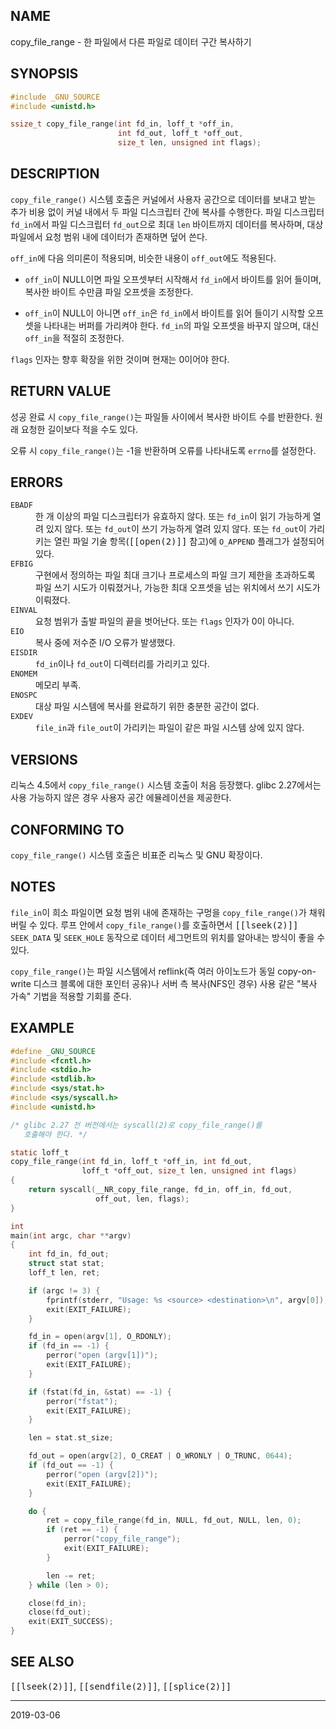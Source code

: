 ## NAME

copy_file_range - 한 파일에서 다른 파일로 데이터 구간 복사하기

## SYNOPSIS

```c
#include _GNU_SOURCE
#include <unistd.h>

ssize_t copy_file_range(int fd_in, loff_t *off_in,
                        int fd_out, loff_t *off_out,
                        size_t len, unsigned int flags);
```

## DESCRIPTION

`copy_file_range()` 시스템 호출은 커널에서 사용자 공간으로 데이터를 보내고 받는 추가 비용 없이 커널 내에서 두 파일 디스크립터 간에 복사를 수행한다. 파일 디스크립터 `fd_in`에서 파일 디스크립터 `fd_out`으로 최대 `len` 바이트까지 데이터를 복사하며, 대상 파일에서 요청 범위 내에 데이터가 존재하면 덮어 쓴다.

`off_in`에 다음 의미론이 적용되며, 비슷한 내용이 `off_out`에도 적용된다.

* `off_in`이 NULL이면 파일 오프셋부터 시작해서 `fd_in`에서 바이트를 읽어 들이며, 복사한 바이트 수만큼 파일 오프셋을 조정한다.

* `off_in`이 NULL이 아니면 `off_in`은 `fd_in`에서 바이트를 읽어 들이기 시작할 오프셋을 나타내는 버퍼를 가리켜야 한다. `fd_in`의 파일 오프셋을 바꾸지 않으며, 대신 `off_in`을 적절히 조정한다.

`flags` 인자는 향후 확장을 위한 것이며 현재는 0이어야 한다.

## RETURN VALUE

성공 완료 시 `copy_file_range()`는 파일들 사이에서 복사한 바이트 수를 반환한다. 원래 요청한 길이보다 적을 수도 있다.

오류 시 `copy_file_range()`는 -1을 반환하며 오류를 나타내도록 `errno`를 설정한다.

## ERRORS

<dl>
<dt><code>EBADF</code></dt>
<dd>한 개 이상의 파일 디스크립터가 유효하지 않다. 또는 <code>fd_in</code>이 읽기 가능하게 열려 있지 않다. 또는 <code>fd_out</code>이 쓰기 가능하게 열려 있지 않다. 또는 <code>fd_out</code>이 가리키는 열린 파일 기술 항목(<tt>[[open(2)]]</tt> 참고)에 <code>O_APPEND</code> 플래그가 설정되어 있다.</dd>
<dt><code>EFBIG</code></dt>
<dd>구현에서 정의하는 파일 최대 크기나 프로세스의 파일 크기 제한을 초과하도록 파일 쓰기 시도가 이뤄졌거나, 가능한 최대 오프셋을 넘는 위치에서 쓰기 시도가 이뤄졌다.</dd>
<dt><code>EINVAL</code></dt>
<dd>요청 범위가 출발 파일의 끝을 벗어난다. 또는 <code>flags</code> 인자가 0이 아니다.</dd>
<dt><code>EIO</code></dt>
<dd>복사 중에 저수준 I/O 오류가 발생했다.</dd>
<dt><code>EISDIR</code></dt>
<dd><code>fd_in</code>이나 <code>fd_out</code>이 디렉터리를 가리키고 있다.</dd>
<dt><code>ENOMEM</code></dt>
<dd>메모리 부족.</dd>
<dt><code>ENOSPC</code></dt>
<dd>대상 파일 시스템에 복사를 완료하기 위한 충분한 공간이 없다.</dd>
<dt><code>EXDEV</code></dt>
<dd><code>file_in</code>과 <code>file_out</code>이 가리키는 파일이 같은 파일 시스템 상에 있지 않다.</dd>
</dl>

## VERSIONS

리눅스 4.5에서 `copy_file_range()` 시스템 호출이 처음 등장했다. glibc 2.27에서는 사용 가능하지 않은 경우 사용자 공간 에뮬레이션을 제공한다.

## CONFORMING TO

`copy_file_range()` 시스템 호출은 비표준 리눅스 및 GNU 확장이다.

## NOTES

`file_in`이 희소 파일이면 요청 범위 내에 존재하는 구멍을 `copy_file_range()`가 채워 버릴 수 있다. 루프 안에서 `copy_file_range()`를 호출하면서 <tt>[[lseek(2)]]</tt> `SEEK_DATA` 및 `SEEK_HOLE` 동작으로 데이터 세그먼트의 위치를 알아내는 방식이 좋을 수 있다.

`copy_file_range()`는 파일 시스템에서 reflink(즉 여러 아이노드가 동일 copy-on-write 디스크 블록에 대한 포인터 공유)나 서버 측 복사(NFS인 경우) 사용 같은 "복사 가속" 기법을 적용할 기회를 준다.

## EXAMPLE

```c
#define _GNU_SOURCE
#include <fcntl.h>
#include <stdio.h>
#include <stdlib.h>
#include <sys/stat.h>
#include <sys/syscall.h>
#include <unistd.h>

/* glibc 2.27 전 버전에서는 syscall(2)로 copy_file_range()를
   호출해야 한다. */

static loff_t
copy_file_range(int fd_in, loff_t *off_in, int fd_out,
                loff_t *off_out, size_t len, unsigned int flags)
{
    return syscall(__NR_copy_file_range, fd_in, off_in, fd_out,
                   off_out, len, flags);
}

int
main(int argc, char **argv)
{
    int fd_in, fd_out;
    struct stat stat;
    loff_t len, ret;

    if (argc != 3) {
        fprintf(stderr, "Usage: %s <source> <destination>\n", argv[0]);
        exit(EXIT_FAILURE);
    }

    fd_in = open(argv[1], O_RDONLY);
    if (fd_in == -1) {
        perror("open (argv[1])");
        exit(EXIT_FAILURE);
    }

    if (fstat(fd_in, &stat) == -1) {
        perror("fstat");
        exit(EXIT_FAILURE);
    }

    len = stat.st_size;

    fd_out = open(argv[2], O_CREAT | O_WRONLY | O_TRUNC, 0644);
    if (fd_out == -1) {
        perror("open (argv[2])");
        exit(EXIT_FAILURE);
    }

    do {
        ret = copy_file_range(fd_in, NULL, fd_out, NULL, len, 0);
        if (ret == -1) {
            perror("copy_file_range");
            exit(EXIT_FAILURE);
        }

        len -= ret;
    } while (len > 0);

    close(fd_in);
    close(fd_out);
    exit(EXIT_SUCCESS);
}
```

## SEE ALSO

<tt>[[lseek(2)]]</tt>, <tt>[[sendfile(2)]]</tt>, <tt>[[splice(2)]]</tt>

----

2019-03-06
